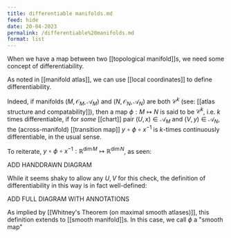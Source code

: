 ```yaml
---
title: differentiable manifolds.md
feed: hide
date: 20-04-2023
permalink: /differentiable%20manifolds.md
format: list
---
```



When we have a map between two [[topological manifold]]s, we need some concept of differentiability.

As noted in [[manifold atlas]], we can use [[local coordinates]] to define differentiability. 

Indeed, if manifolds $(M, \mathcal O_M, \mathscr A_M)$ and $(N, \mathcal O_N, \mathscr A_N)$ are both $\mathcal C^k$ (see: [[atlas structure and compatability]]), then a map $\phi: M\mapsto N$ is said to be $\mathcal C^k$, i.e. $k$ times differentiable, if for *some* [[chart]] pair $(U,x)\in\mathscr A_M$ and $(V,y)\in\mathscr A_N$, the (across-manifold) [[transition map]] $y\circ\phi\circ x^{-1}$ is $k$-times continuously differentiable, in the usual sense.

To reiterate, $y\circ\phi\circ x^{-1}:\mathbb R^{\dim M}\mapsto\mathbb R^{\dim N}$, as seen:

ADD HANDDRAWN DIAGRAM


While it seems shaky to allow any $U, V$ for this check, the definition of differentiability in this way is in fact well-defined:

ADD FULL DIAGRAM WITH ANNOTATIONS


As implied by [[Whitney's Theorem (on maximal smooth atlases)]], this definition extends to [[smooth manifold]]s. In this case, we call $\phi$ a "smooth map"
